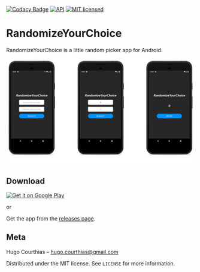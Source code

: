 [![Codacy Badge](https://api.codacy.com/project/badge/Grade/e7095180c44a4d04b4a1b11804d40990)](https://www.codacy.com?utm_source=github.com&amp;utm_medium=referral&amp;utm_content=Warza31/RandomizeYourChoice&amp;utm_campaign=Badge_Grade)
[![API](https://img.shields.io/badge/API-16%2B-brightgreen.svg?style=flat)](https://android-arsenal.com/api?level=16)
[![MIT licensed](https://img.shields.io/github/license/Warza31/RandomizeYourChoice.svg)](https://raw.githubusercontent.com/Warza31/RandomizeYourChoice/master/LICENSE)
# RandomizeYourChoice

RandomizeYourChoice is a little random picker app for Android.
![screenshots of app](./.github/readme_images/1.png)

## Download
<a href='https://play.google.com/store/apps/details?id=warzapp.randomizetyourchoice&pcampaignid=MKT-Other-global-all-co-prtnr-py-PartBadge-Mar2515-1'><img alt='Get it on Google Play' src='https://play.google.com/intl/en_us/badges/images/generic/en_badge_web_generic.png' width="200px"/></a>

or

Get the app from the [releases page](https://github.com/Warza31/RandomizeYourChoice/releases).

## Meta
Hugo Courthias – hugo.courthias@gmail.com

Distributed under the MIT license. See ``LICENSE`` for more information.
